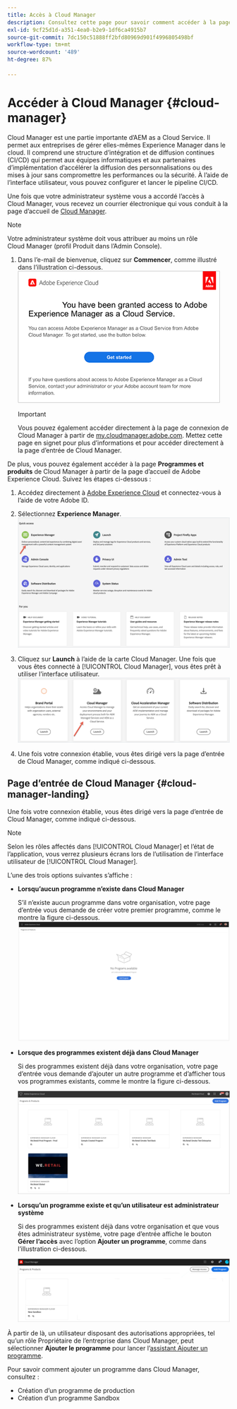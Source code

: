 ```yaml
---
title: Accès à Cloud Manager
description: Consultez cette page pour savoir comment accéder à la page d’entrée de Cloud Manager.
exl-id: 9cf25d1d-a351-4ea0-b2e9-1df6ca4915b7
source-git-commit: 7dc150c51888ff2bfd80969d901f4996805498bf
workflow-type: tm+mt
source-wordcount: '489'
ht-degree: 87%

---
```


# Accéder à Cloud Manager {#cloud-manager}

Cloud Manager est une partie importante d’AEM as a Cloud Service. Il permet aux entreprises de gérer elles-mêmes Experience Manager dans le cloud. Il comprend une structure d’intégration et de diffusion continues (CI/CD) qui permet aux équipes informatiques et aux partenaires d’implémentation d’accélérer la diffusion des personnalisations ou des mises à jour sans compromettre les performances ou la sécurité. À l’aide de l’interface utilisateur, vous pouvez configurer et lancer le pipeline CI/CD.

Une fois que votre administrateur système vous a accordé l’accès à Cloud Manager, vous recevez un courrier électronique qui vous conduit à la page d’accueil de [Cloud Manager](https://experience.adobe.com).

>[!NOTE]
>Votre administrateur système doit vous attribuer au moins un rôle Cloud Manager (profil Produit dans l’Admin Console).

1. Dans l’e-mail de bienvenue, cliquez sur **Commencer**, comme illustré dans l’illustration ci-dessous.
   ![](/help/onboarding/what-is-required/assets/get-started-email.png)


   >[!IMPORTANT]
   >Vous pouvez également accéder directement à la page de connexion de Cloud Manager à partir de [my.cloudmanager.adobe.com](https://my.cloudmanager.adobe.com/). Mettez cette page en signet pour plus d’informations et pour accéder directement à la page d’entrée de Cloud Manager.

De plus, vous pouvez également accéder à la page **Programmes et produits** de Cloud Manager à partir de la page d’accueil de Adobe Experience Cloud. Suivez les étapes ci-dessous :

1. Accédez directement à [Adobe Experience Cloud](https://experience.adobe.com) et connectez-vous à l’aide de votre Adobe ID.

1. Sélectionnez **Experience Manager**.
   ![](/help/implementing/cloud-manager/getting-access-to-aem-in-cloud/assets/landing-page1.png)

1. Cliquez sur **Launch** à l’aide de la carte Cloud Manager. Une fois que vous êtes connecté à [!UICONTROL Cloud Manager], vous êtes prêt à utiliser l’interface utilisateur.
   ![](/help/implementing/cloud-manager/getting-access-to-aem-in-cloud/assets/landing-page2.png)

1. Une fois votre connexion établie, vous êtes dirigé vers la page d’entrée de Cloud Manager, comme indiqué ci-dessous.


## Page d’entrée de Cloud Manager {#cloud-manager-landing}

Une fois votre connexion établie, vous êtes dirigé vers la page d’entrée de Cloud Manager, comme indiqué ci-dessous.

>[!NOTE]
>Selon les rôles affectés dans [!UICONTROL Cloud Manager] et l’état de l’application, vous verrez plusieurs écrans lors de l’utilisation de l’interface utilisateur de [!UICONTROL Cloud Manager].

L’une des trois options suivantes s’affiche :

* **Lorsqu’aucun programme n’existe dans Cloud Manager**

   S’il n’existe aucun programme dans votre organisation, votre page d’entrée vous demande de créer votre premier programme, comme le montre la figure ci-dessous.
   ![](/help/implementing/cloud-manager/getting-access-to-aem-in-cloud/assets/first_timelogin0.png)

* **Lorsque des programmes existent déjà dans Cloud Manager**

   Si des programmes existent déjà dans votre organisation, votre page d’entrée vous demande d’ajouter un autre programme et d’afficher tous vos programmes existants, comme le montre la figure ci-dessous.

   ![](/help/implementing/cloud-manager/getting-access-to-aem-in-cloud/assets/first_timelogin1.png)

* **Lorsqu’un programme existe et qu’un utilisateur est administrateur système**

   Si des programmes existent déjà dans votre organisation et que vous êtes administrateur système, votre page d’entrée affiche le bouton **Gérer l’accès** avec l’option **Ajouter un programme**, comme dans l’illustration ci-dessous.

   ![](/help/implementing/cloud-manager/getting-access-to-aem-in-cloud/assets/admin-console-4.png)

À partir de là, un utilisateur disposant des autorisations appropriées, tel qu’un rôle Propriétaire de l’entreprise dans Cloud Manager, peut sélectionner **Ajouter le programme** pour lancer l’[assistant Ajouter un programme](https://experienceleague.adobe.com/docs/experience-manager-cloud-service/onboarding/getting-access/production-programs/creating-production-program.html?lang=fr#getting-access).

Pour savoir comment ajouter un programme dans Cloud Manager, consultez :

* Création d’un programme de production
* Création d’un programme Sandbox